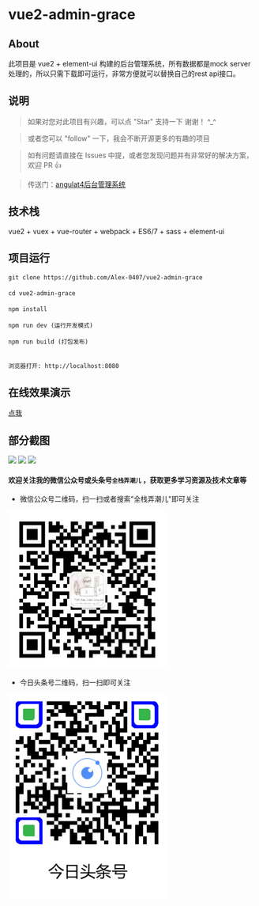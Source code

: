 # vue2-admin-grace

## About

此项目是 vue2 + element-ui 构建的后台管理系统，所有数据都是mock server处理的，所以只需下载即可运行，非常方便就可以替换自己的rest api接口。


## 说明

>  如果对您对此项目有兴趣，可以点 "Star" 支持一下 谢谢！ ^_^

>  或者您可以 "follow" 一下，我会不断开源更多的有趣的项目

>  如有问题请直接在 Issues 中提，或者您发现问题并有非常好的解决方案，欢迎 PR 👍

>  传送门：[angulat4后台管理系统](https://github.com/Alex-0407/ng4-grace)


## 技术栈

vue2 + vuex + vue-router + webpack + ES6/7 + sass + element-ui


## 项目运行

```
git clone https://github.com/Alex-0407/vue2-admin-grace  

cd vue2-admin-grace 

npm install

npm run dev (运行开发模式)

npm run build (打包发布)


浏览器打开: http://localhost:8080

```

## 在线效果演示

[点我](https://alex-0407.github.io/vue2-admin-grace)

## 部分截图


<img src="https://github.com/Alex-0407/vue2-admin-grace/blob/develop/assets/screenshot/1.PNG" style="display:inline;">
    
<img src="https://github.com/Alex-0407/vue2-admin-grace/blob/develop/assets/screenshot/2.PNG" style="display:inline;">

<img src="https://github.com/Alex-0407/vue2-admin-grace/blob/develop/assets/screenshot/3.PNG" style="display:inline;">

#### 欢迎关注我的微信公众号或头条号`全栈弄潮儿` ，获取更多学习资源及技术文章等

* 微信公众号二维码，扫一扫或者搜索"全栈弄潮儿"即可关注

<img src="https://github.com/Alex-0407/sinacloud-node/blob/master/fullstack-8cm.jpg" width="320px" style="display:inline;">

* 今日头条号二维码，扫一扫即可关注

<img src="https://github.com/Alex-0407/node-demo/blob/master/toutiao.jpg" width="320px" style="display:inline;">


